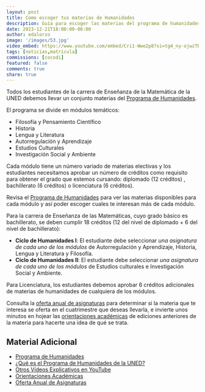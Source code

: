 ```yaml
---
layout: post
title: Como escoger tus materias de Humanidades
description: Guía para escoger las materias del programa de humanidades que debes llevar.
date: 2023-12-21T18:00:00-06:00
author: edalorzo
image: '/images/53.jpg'
video_embed: https://www.youtube.com/embed/Cri1-Wwe2p8?si=tg4_ny-ojwzTK7Pj
tags: [noticias,matrícula]
commissions: [cocodi]
featured: false
comments: true
share: true
---
```


Todos los estudiantes de la carrera de Enseñanza de la Matemática de la UNED debemos llevar un conjunto materias del [Programa de Humanidades][1].

El programa se divide en módulos temáticos: 

* Filosofía y Pensamiento Científico
* Historia
* Lengua y Literatura
* Autorregulación y Aprendizaje
* Estudios Culturales
* Investigación Social y Ambiente

Cada módulo tiene un número variado de materias electivas y los estudiantes necesitamos aprobar un número de créditos como requisito para obtener el grado que estemos cursando: diplomado (12 créditos) , bachillerato (6 créditos) o licenciatura (6 créditos). 

Revisa el [Programa de Humanidades][1] para ver las materias disponibles para cada módulo y así poder escoger cuales te interesan más de cada módulo.

Para la carrera de Enseñanza de las Matemáticas, cuyo grado básico es bachillerato, se deben cumplir 18 créditos (12 del nivel de diplomado + 6 del nivel de bachillerato):

* **Ciclo de Humanidades I**: El estudiante debe seleccionar *una asignatura de cada uno de los módulos* de Autorregulación y Aprendizaje, Historia, Lengua y Literatura y Filosofía.
* **Ciclo de Humanidades II**: El estudiante debe seleccionar *una asignatura de cada uno de los módulos* de Estudios culturales e Investigación Social y Ambiente.

Para Licenciatura, los estudiantes debemos aprobar 6 créditos adicionales de materias de humanidades de cualquiera de los módulos.

Consulta la [oferta anual de asignaturas][4] para determinar si la materia que te interesa se oferta en el cuatrimestre que deseas llevarla, e invierte unos minutos en hojear las [orientaciones académicas][3] de ediciones anteriores de la materia para hacerte una idea de qué se trata.

## Material Adicional

* [Programa de Humanidades][1]
* [¿Qué es el Programa de Humanidades de la UNED?][5]
* [Otros Vídeos Explicativos en YouTube][2]
* [Orientaciones Académicas][3]
* [Oferta Anual de Asignaturas][4]

[1]:https://www.uned.ac.cr/ecsh/programa-de-humanidades
[2]:https://www.youtube.com/playlist?list=PLGCGIZ6I-C5Tq_F_DwkLgbSdKdtNJA1g2
[3]:https://orientacionesacademicas.uned.ac.cr/consultas/
[4]:https://produccion.uned.ac.cr/sigoa/consultaweb3.aspx
[5]:https://www.youtube.com/watch?v=OtCC8IeU9MY
